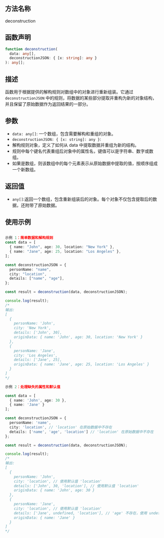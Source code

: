 ## 方法名称

deconstruction

## 函数声明

```typescript
function deconstruction(
  data: any[],
  deconstructionJSON: { [x: string]: any }
): any[];
```

## 描述

函数用于根据提供的解构规则对数组中的对象进行重新组装。它通过 `deconstructionJSON` 中的规则，将数据的某些部分提取并重构为新的对象结构，并且保留了原始数据作为返回结果的一部分。

## 参数

- `data: any[]`: 一个数组，包含需要解构和重组的对象。
- `deconstructionJSON: { [x: string]: any }`:
- 解构规则对象，定义了如何从 data 中提取数据并重组为新的结构。
- 规则中每个键名代表重组后对象中的属性名，键值可以是字符串、数字或数组。
- 如果是数组，则该数组中的每个元素表示从原始数据中提取的值，按顺序组成一个新数组。

## 返回值

- `any[]`:返回一个数组，包含重新组装后的对象。每个对象不仅包含提取后的数据，还附带了原始数据。

## 使用示例

```typescript

示例 1：简单数据和解构规则
const data = [
  { name: "John", age: 30, location: "New York" },
  { name: "Jane", age: 25, location: "Los Angeles" },
];

const deconstructionJSON = {
  personName: "name",
  city: "location",
  details: ["name", "age"],
};

const result = deconstruction(data, deconstructionJSON);

console.log(result);
/*
输出:
[
  {
    personName: 'John',
    city: 'New York',
    details: ['John', 30],
    originData: { name: 'John', age: 30, location: 'New York' }
  },
  {
    personName: 'Jane',
    city: 'Los Angeles',
    details: ['Jane', 25],
    originData: { name: 'Jane', age: 25, location: 'Los Angeles' }
  }
]
*/

示例 2：处理缺失的属性和默认值

const data = [
  { name: 'John', age: 30 },
  { name: 'Jane' }
];

const deconstructionJSON = {
  personName: 'name',
  city: 'location', // 'location' 在原始数据中不存在
  details: ['name', 'age', 'location'] // 'location' 在原始数据中不存在
};

const result = deconstruction(data, deconstructionJSON);

console.log(result);
/*
输出:
[
  {
    personName: 'John',
    city: 'location', // 使用默认值 'location'
    details: ['John', 30, 'location'], // 使用默认值 'location'
    originData: { name: 'John', age: 30 }
  },
  {
    personName: 'Jane',
    city: 'location', // 使用默认值 'location'
    details: ['Jane', undefined, 'location'], // 'age' 不存在，使用 undefined
    originData: { name: 'Jane' }
  }
]
*/

```
